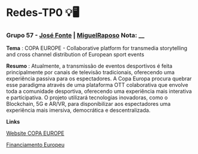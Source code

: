 # Redes-TP0 💡🖥️
### Grupo 57 - [José Fonte](https://github.com/josefonte) | [MiguelRaposo](https://github.com/MiguelRaposo) Nota: __

__Tema__ : COPA EUROPE - Collaborative platform for transmedia storytelling and cross channel distribution of European sport
events

__Resumo__ : Atualmente, a transmissão de eventos desportivos é feita principalmente por canais de televisão tradicionais, oferecendo uma experiência passiva para os
espectadores. A Copa Europa procura quebrar esse paradigma através de uma plataforma OTT colaborativa que envolve toda a comunidade desportiva, oferecendo uma experiência mais interativa e participativa. O projeto utilizará tecnologias inovadoras, como o Blockchain, 5G e AR/VR, para disponibilizar aos espectadores uma experiência mais imersiva, democrática e descentralizada.

__Links__

[Website COPA EUROPE](https://copaeurope.eu/)

[Financiamento Europeu](https://cordis.europa.eu/project/id/957059)
